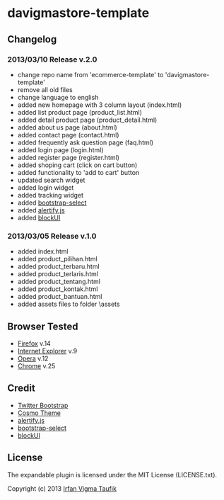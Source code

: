# davigmastore-template

## Changelog

### 2013/03/10 Release v.2.0
  - change repo name from 'ecommerce-template' to 'davigmastore-template'
  - remove all old files
  - change language to english
  - added new homepage with 3 column layout (index.html)
  - added list product page (product_list.html)
  - added detail product page (product_detail.html)
  - added about us page (about.html)
  - added contact page (contact.html)
  - added frequently ask question page (faq.html)
  - added login page (login.html)
  - added register page (register.html)
  - added shoping cart (click on cart button)
  - added functionality to 'add to cart' button
  - updated search widget
  - added login widget
  - added tracking widget
  - added [bootstrap-select](http://caseyjhol.github.com/bootstrap-select/)
  - added [alertify.js](http://fabien-d.github.com/alertify.js/)
  - added [blockUI](http://www.malsup.com/jquery/block/)
  
### 2013/03/05 Release v.1.0
  - added index.html
  - added product_pilihan.html
  - added product_terbaru.html
  - added product_terlaris.html
  - added product_tentang.html
  - added product_kontak.html
  - added product_bantuan.html
  - added assets files to folder \assets

## Browser Tested
  - [Firefox](http://mzl.la/RNaI) v.14
  - [Internet Explorer](http://bit.ly/9fMgIQ) v.9
  - [Opera](http://bit.ly/fWJzaC) v.12
  - [Chrome](http://bit.ly/ePHvYZ) v.25

## Credit
 - [Twitter Bootstrap](http://twitter.github.com/bootstrap/)
 - [Cosmo Theme](http://bootswatch.com/cosmo/)
 - [alertify.js](http://fabien-d.github.com/alertify.js/)
 - [bootstrap-select](http://caseyjhol.github.com/bootstrap-select/)
 - [blockUI](http://www.malsup.com/jquery/block/)

## License

The expandable plugin is licensed under the MIT License (LICENSE.txt).

Copyright (c) 2013 [Irfan Vigma Taufik](http://davigmacode.wordpress.com)